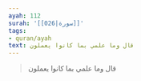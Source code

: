 ```yaml
---
ayah: 112
surah: '[[026|سورة]]'
tags:
- quran/ayah
text: قال وما علمي بما كانوا يعملون
---
```

> قال وما علمي بما كانوا يعملون
